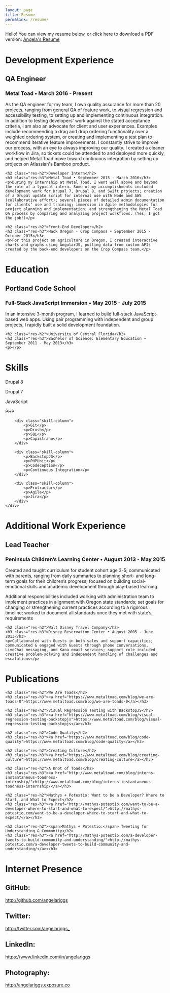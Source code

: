 ```yaml
---
layout: page
title: Resume
permalink: /resume/
---
```


<div>
	<p>Hello! You can view my resume below, or click here to download a PDF version:
<a class='res-link' href="/angela-riggs-resume.pdf" target="_blank">Angela's Resume</a></p>
</div>

<div>
	<h1 class="res-sec-title">Development Experience</h1>
	<h2 class="res-h2">QA Engineer</h2>
	<h3 class="res-h3">Metal Toad • March 2016 - Present</h3>
	<p>As the QA engineer for my team, I own quality assurance for more than 20 projects, ranging from general QA of feature work, to visual regression and accessibility testing, to setting up and implementing continuous integration. In addition to testing developers' work against the stated acceptance criteria, I am also an advocate for client and user experiences. Examples include recommending a drag and drop ordering functionality over a weighted ordering system, or creating and implementing a test plan to recommend iterative feature improvements. I constantly strive to improve our process, with an eye to always improving our quality. I created a cleaner workflow in Jira, so tickets could be attended to and deployed more quickly, and helped Metal Toad move toward continuous integration by setting up projects on Atlassian's Bamboo product.</p>

	<h2 class="res-h2">Developer Intern</h2>
	<h3 class="res-h3">Metal Toad • September 2015 - March 2016</h3>
	<p>During my internship at Metal Toad, I went well above and beyond the role of a typical intern. Some of my accomplishments included development work for Drupal 7, Drupal 8, and Swift projects; creation of a Drupal update script for internal use with Node and AWS (collaborative effort); several pieces of detailed admin documentation for clients’ use and training; immersion in Agile methodologies for project planning and implementation; and strengthening the Metal Toad QA process by comparing and analyzing project workflows. (Yes, I got the job!)</p>

	<h2 class="res-h2">Front-End Developer</h2>
	<h3 class="res-h3">Hack Oregon - Crop Compass • September 2015 - October 2015</h3>
	<p>For this project on agriculture in Oregon, I created interactive charts and graphs using AngularJS, pulling data from custom APIs created by the back-end developers on the Crop Compass team.</p>
</div>

<div>
	<h1 class="res-sec-title">Education</h1>
	<h2 class="res-h2">Portland Code School</h2>
	<h3 class="res-h3">Full-Stack JavaScript Immersion • May 2015 - July 2015</h3>
	<p>In an intensive 3-month program, I learned to build full-stack JavaScript-based web apps. Using pair programming with independent and group projects, I rapidly built a solid development foundation.</p>

	<h2 class="res-h2">University of Central Florida</h2>
	<h3 class="res-h3">Bachelor of Science: Elementary Education • September 2011 - May 2013</h3>
	<p></p>
</div>

<div>
	<h1 class="res-sec-title">Skills</h1>
	<div class="skill-list">
		<div class="skill-column">
			<p>Drupal 8</p>
			<p>Drupal 7</p>
			<p>JavaScript</p>
			<p>PHP</p>
		</div>

		<div class="skill-column">
			<p>Git</p>
			<p>Drush</p>
			<p>SQL</p>
			<p>Capistrano</p>
		</div>

		<div class="skill-column">
			<p>BackstopJS</p>
			<p>PHPUnit</p>
			<p>Codeception</p>
			<p>Continuous Integration</p>
		</div>

		<div class="skill-column">
			<p>Protractor</p>
			<p>Agile</p>
			<p>Jira</p>
		</div>
	</div>
</div>

<div>
	<h1 class="res-sec-title">Additional Work Experience</h1>
	<h2 class="res-h2">Lead Teacher</h2>
	<h3 class="res-h3">Peninsula Children’s Learning Center • August 2013 - May 2015</h3>
	<p>Created and taught curriculum for student cohort age 3-5; communicated with parents, ranging from daily summaries to planning short- and long-term goals for their children’s progress; focused on building social-emotional skills and academic development through play-based learning.</p>
	<p>Additional responsibilities included working with administration team to implement practices in alignment with Oregon state standards; set goals for changing or strengthening current practices according to a rigorous timeline; worked to document all standards once they met with state’s requirements</p>

	<h2 class="res-h2">Walt Disney Travel Company</h2>
	<h3 class="res-h3">Disney Reservation Center • August 2005 - June 2013</h3>
	<p>Collaborated with Guests in both sales and support capacities; communicated & engaged with Guests through phone conversations, LiveChat messaging, and Kana email services; support role included creative problem-solving and independent handling of challenges and escalations</p>
</div>

<div>
	<h1 class="res-sec-title">Publications</h1>

	<h2 class="res-h2">We Are Toads</h2>
	<h3 class="res-h3"><a href="https://www.metaltoad.com/blog/we-are-toads-0">https://www.metaltoad.com/blog/we-are-toads-0</a></h3>

	<h2 class="res-h2">Visual Regression Testing with BackstopJS</h2>
	<h3 class="res-h3"><a href="https://www.metaltoad.com/blog/visual-regression-testing-backstopjs">https://www.metaltoad.com/blog/visual-regression-testing-backstopjs</a></h3>

	<h2 class="res-h2">Code Quality</h2>
	<h3 class="res-h3"><a href="https://www.metaltoad.com/blog/code-quality">https://www.metaltoad.com/blog/code-quality</a></h3>

	<h2 class="res-h2">Creating Culture</h2>
	<h3 class="res-h3"><a href="https://www.metaltoad.com/blog/creating-culture">https://www.metaltoad.com/blog/creating-culture</a></h3>

	<h2 class="res-h2">A Knot of Toads</h2>
	<h3 class="res-h3"><a href="http://www.metaltoad.com/blog/interns-instantaneous-toadness-internship/">http://www.metaltoad.com/blog/interns-instantaneous-toadness-internship/</a></h3>

	<h2 class="res-h2">Mathys + Potestio: Want to be a Developer? Where to Start, and What to Expect</h2>
	<h3 class="res-h3"><a href="http://mathys-potestio.com/want-to-be-a-developer-where-to-start-and-what-to-expect/">http://mathys-potestio.com/want-to-be-a-developer-where-to-start-and-what-to-expect/</a></h3>

	<h2 class="res-h2"><span>Mathys + Potestio:</span> Tweeting for Understanding & Community</h2>
	<h3 class="res-h3"><a href="http://mathys-potestio.com/a-developer-tweets-to-build-community-and-understanding/">http://mathys-potestio.com/a-developer-tweets-to-build-community-and-understanding/</a></h3>
</div>

<div>
	<h1 class="res-sec-title" id="internet-pres">Internet Presence</h1>
	<h2 class="res-h2">GitHub:</h2><a href="http://github.com/angelariggs" class="internet-pres-link">http://github.com/angelariggs</a>
	<h2 class="res-h2">Twitter:</h2><a href="http://twitter.com/angelariggs_" class="internet-pres-link">http://twitter.com/angelariggs_</a>
	<h2 class="res-h2">LinkedIn:</h2><a href="https://www.linkedin.com/in/angelariggs" class="internet-pres-link">https://www.linkedin.com/in/angelariggs</a>
	<h2 class="res-h2">Photography:</h2><a href="http://angelariggs.exposure.co" class="internet-pres-link">http://angelariggs.exposure.co</a>
</div>
